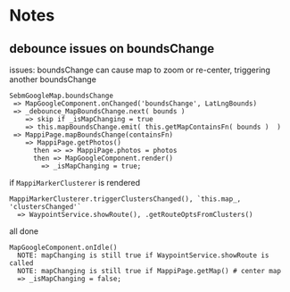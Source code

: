 # Notes

## debounce issues on boundsChange

issues: boundsChange can cause map to zoom or re-center, triggering another boundsChange

```
SebmGoogleMap.boundsChange
 => MapGoogleComponent.onChanged('boundsChange', LatLngBounds)
 => _debounce_MapBoundsChange.next( bounds )
    => skip if _isMapChanging = true
    => this.mapBoundsChange.emit( this.getMapContainsFn( bounds )  )
 => MappiPage.mapBoundsChange(containsFn)
    => MappiPage.getPhotos()
      then => => MappiPage.photos = photos
      then => MapGoogleComponent.render()
        => _isMapChanging = true;
```
if `MappiMarkerClusterer` is rendered        
```
MappiMarkerClusterer.triggerClustersChanged(), `this.map_, 'clustersChanged'`
  => WaypointService.showRoute(), .getRouteOptsFromClusters()
```

all done
```
MapGoogleComponent.onIdle()
  NOTE: mapChanging is still true if WaypointService.showRoute is called
  NOTE: mapChanging is still true if MappiPage.getMap() # center map 
  => _isMapChanging = false;
```  
